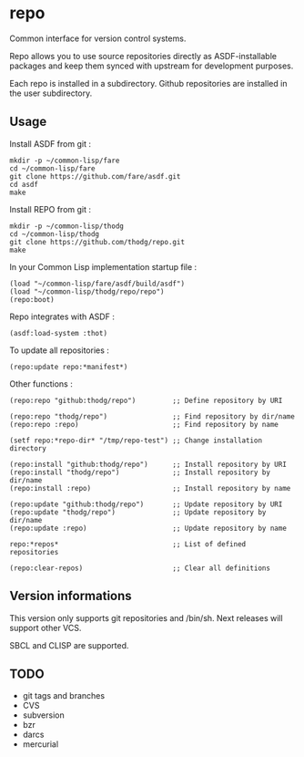 # repo

Common interface for version control systems.

Repo allows you to use source repositories directly as ASDF-installable
packages and keep them synced with upstream for development purposes.

Each repo is installed in a subdirectory.
Github repositories are installed in the user subdirectory.

## Usage

Install ASDF from git :

``` SH
mkdir -p ~/common-lisp/fare
cd ~/common-lisp/fare
git clone https://github.com/fare/asdf.git
cd asdf
make
```

Install REPO from git :

``` SH
mkdir -p ~/common-lisp/thodg
cd ~/common-lisp/thodg
git clone https://github.com/thodg/repo.git
make
```

In your Common Lisp implementation startup file :

``` Common-Lisp
(load "~/common-lisp/fare/asdf/build/asdf")
(load "~/common-lisp/thodg/repo/repo")
(repo:boot)
```

Repo integrates with ASDF :

``` Common-Lisp
(asdf:load-system :thot)
```

To update all repositories :

``` Common-Lisp
(repo:update repo:*manifest*)
```

Other functions :

``` Common-Lisp
(repo:repo "github:thodg/repo")         ;; Define repository by URI

(repo:repo "thodg/repo")                ;; Find repository by dir/name
(repo:repo :repo)                       ;; Find repository by name

(setf repo:*repo-dir* "/tmp/repo-test") ;; Change installation directory

(repo:install "github:thodg/repo")      ;; Install repository by URI
(repo:install "thodg/repo")             ;; Install repository by dir/name
(repo:install :repo)                    ;; Install repository by name

(repo:update "github:thodg/repo")       ;; Update repository by URI
(repo:update "thodg/repo")              ;; Update repository by dir/name
(repo:update :repo)                     ;; Update repository by name

repo:*repos*                            ;; List of defined repositories

(repo:clear-repos)                      ;; Clear all definitions
```

## Version informations

This version only supports git repositories and /bin/sh.
Next releases will support other VCS.

SBCL and CLISP are supported.

## TODO

*   git tags and branches
*   CVS
*   subversion
*   bzr
*   darcs
*   mercurial
